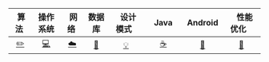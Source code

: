 | &nbsp;算法&nbsp; | 操作系统 | &nbsp;网络&nbsp;|数据库| &nbsp;&nbsp;设计模式&nbsp;&nbsp;|&nbsp;&nbsp;&nbsp;Java&nbsp;&nbsp;&nbsp;|         Android| &nbsp;&nbsp;&nbsp;性能优化&nbsp;&nbsp;&nbsp; |
| :---: | :----: | :---: | :----: | :----: | :----: | :----: | :----: |
| [:pencil2:](#pencil2-算法) | [:computer:](#computer-操作系统) | [:cloud:](#cloud-网络) | [:floppy_disk:](#floppy_disk-数据库) | [:bulb:](#bulb-设计模式) |[:coffee:](#coffee-java)|[:wrench:](#wrench-Android)| [:art:](#art-性能优化) |


